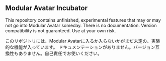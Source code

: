 ﻿## Modular Avatar Incubator

This repository contains unfinished, experimental features that may or may not go into Modular Avatar someday.
There is no documentation. Version compatibility is not guaranteed. Use at your own risk.

このリポジトリには、Modular Avatarに入るか入らないかがまだ未定の、実験的な機能が入っています。
ドキュメンテーションがありません。バージョン互換性もありません。自己責任でお使いください。
